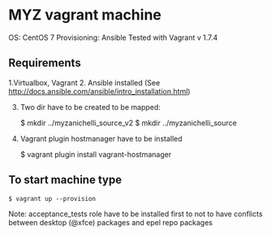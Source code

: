MYZ vagrant machine
===================

OS: CentOS 7
Provisioning: Ansible
Tested with Vagrant v 1.7.4

Requirements
------------------------
1.Virtualbox, Vagrant
2. Ansible installed (See http://docs.ansible.com/ansible/intro_installation.html)

3. Two dir have to be created to be mapped:

    $ mkdir ../myzanichelli_source_v2
    $ mkdir ../myzanichelli_source

4. Vagrant plugin hostmanager have to be installed

    $ vagrant plugin install vagrant-hostmanager


To start machine type
------------------------
    $ vagrant up --provision

Note:
acceptance_tests role have to be installed first
to not to have conflicts between desktop (@xfce)
packages and epel repo packages